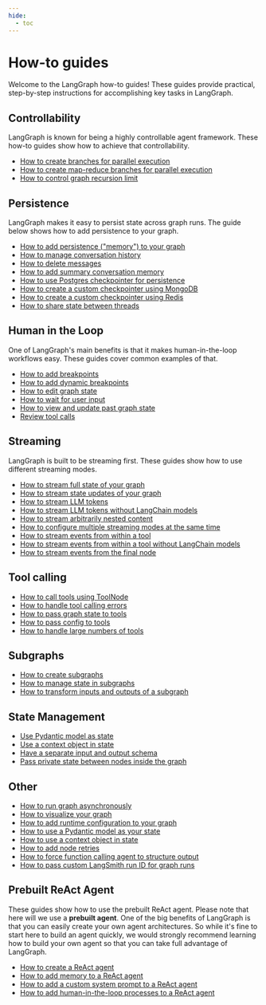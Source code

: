 ```yaml
---
hide:
  - toc
---
```


# How-to guides

Welcome to the LangGraph how-to guides! These guides provide practical, step-by-step instructions for accomplishing key tasks in LangGraph.

## Controllability

LangGraph is known for being a highly controllable agent framework.
These how-to guides show how to achieve that controllability.

- [How to create branches for parallel execution](branching.ipynb)
- [How to create map-reduce branches for parallel execution](map-reduce.ipynb)
- [How to control graph recursion limit](recursion-limit.ipynb)

## Persistence

LangGraph makes it easy to persist state across graph runs. The guide below shows how to add persistence to your graph.

- [How to add persistence ("memory") to your graph](persistence.ipynb)
- [How to manage conversation history](memory/manage-conversation-history.ipynb)
- [How to delete messages](memory/delete-messages.ipynb)
- [How to add summary conversation memory](memory/add-summary-conversation-history.ipynb)
- [How to use Postgres checkpointer for persistence](persistence_postgres.ipynb)
- [How to create a custom checkpointer using MongoDB](persistence_mongodb.ipynb)
- [How to create a custom checkpointer using Redis](persistence_redis.ipynb)
- [How to share state between threads](memory/shared-state.ipynb)

## Human in the Loop

One of LangGraph's main benefits is that it makes human-in-the-loop workflows easy.
These guides cover common examples of that.

- [How to add breakpoints](human_in_the_loop/breakpoints.ipynb)
- [How to add dynamic breakpoints](human_in_the_loop/dynamic_breakpoints.ipynb)
- [How to edit graph state](human_in_the_loop/edit-graph-state.ipynb)
- [How to wait for user input](human_in_the_loop/wait-user-input.ipynb)
- [How to view and update past graph state](human_in_the_loop/time-travel.ipynb)
- [Review tool calls](human_in_the_loop/review-tool-calls.ipynb)

## Streaming

LangGraph is built to be streaming first.
These guides show how to use different streaming modes.

- [How to stream full state of your graph](stream-values.ipynb)
- [How to stream state updates of your graph](stream-updates.ipynb)
- [How to stream LLM tokens](streaming-tokens.ipynb)
- [How to stream LLM tokens without LangChain models](streaming-tokens-without-langchain.ipynb)
- [How to stream arbitrarily nested content](streaming-content.ipynb)
- [How to configure multiple streaming modes at the same time](stream-multiple.ipynb)
- [How to stream events from within a tool](streaming-events-from-within-tools.ipynb)
- [How to stream events from within a tool without LangChain models](streaming-events-from-within-tools-without-langchain.ipynb)
- [How to stream events from the final node](streaming-from-final-node.ipynb)

## Tool calling

- [How to call tools using ToolNode](tool-calling.ipynb)
- [How to handle tool calling errors](tool-calling-errors.ipynb)
- [How to pass graph state to tools](pass-run-time-values-to-tools.ipynb)
- [How to pass config to tools](pass-config-to-tools.ipynb)
- [How to handle large numbers of tools](many-tools.ipynb)

## Subgraphs

- [How to create subgraphs](subgraph.ipynb)
- [How to manage state in subgraphs](subgraphs-manage-state.ipynb)
- [How to transform inputs and outputs of a subgraph](subgraph-transform-state.ipynb)

## State Management

- [Use Pydantic model as state](state-model.ipynb)
- [Use a context object in state](state-context-key.ipynb)
- [Have a separate input and output schema](input_output_schema.ipynb)
- [Pass private state between nodes inside the graph](pass_private_state.ipynb)

## Other

- [How to run graph asynchronously](async.ipynb)
- [How to visualize your graph](visualization.ipynb)
- [How to add runtime configuration to your graph](configuration.ipynb)
- [How to use a Pydantic model as your state](state-model.ipynb)
- [How to use a context object in state](state-context-key.ipynb)
- [How to add node retries](node-retries.ipynb)
- [How to force function calling agent to structure output](react-agent-structured-output.ipynb)
- [How to pass custom LangSmith run ID for graph runs](run-id-langsmith.ipynb)

## Prebuilt ReAct Agent

These guides show how to use the prebuilt ReAct agent.
Please note that here will we use a **prebuilt agent**. One of the big benefits of LangGraph is that you can easily create your own agent architectures. So while it's fine to start here to build an agent quickly, we would strongly recommend learning how to build your own agent so that you can take full advantage of LangGraph.

- [How to create a ReAct agent](create-react-agent.ipynb)
- [How to add memory to a ReAct agent](create-react-agent-memory.ipynb)
- [How to add a custom system prompt to a ReAct agent](create-react-agent-system-prompt.ipynb)
- [How to add human-in-the-loop processes to a ReAct agent](create-react-agent-hitl.ipynb)
